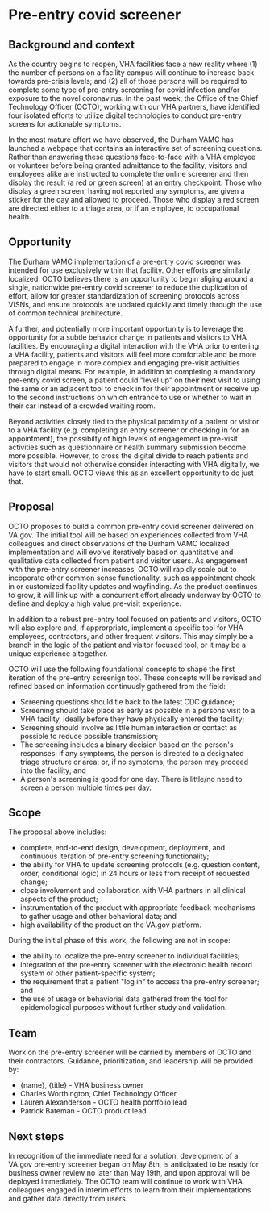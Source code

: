 # Pre-entry covid screener

## Background and context

As the country begins to reopen, VHA facilities face a new reality where (1) the number of persons on a facility campus will continue to increase back towards pre-crisis levels; and (2) all of those persons will be required to complete some type of pre-entry screening for covid infection and/or exposure to the novel coronavirus. In the past week, the Office of the Chief Technology Officer (OCTO), working with our VHA partners, have identified four isolated efforts to utilize digital technologies to conduct pre-entry screens for actionable symptoms. 

In the most mature effort we have observed, the Durham VAMC has launched a webpage that contains an interactive set of screening questions. Rather than answering these questions face-to-face with a VHA employee or volunteer before being granted admittance to the facility, visitors and employees alike are instructed to complete the online screener and then display the result (a red or green screen) at an entry checkpoint. Those who display a green screen, having not reported any symptoms, are given a sticker for the day and allowed to proceed. Those who display a red screen are directed either to a triage area, or if an employee, to occupational health.

## Opportunity

The Durham VAMC implementation of a pre-entry covid screener was intended for use exclusively within that facility. Other efforts are similarly localized. OCTO believes there is an opportunity to begin aliging around a single, nationwide pre-entry covid screener to reduce the duplication of effort, allow for greater standardization of screening protocols across VISNs, and ensure protocols are updated quickly and timely through the use of common technical architecture.

A further, and potentially more important opportunity is to leverage the opportunity for a subtle behavior change in patients and visitors to VHA facilities. By encouraging a digital interaction with the VHA prior to entering a VHA facility, patients and visitors will feel more comfortable and be more prepared to engage in more complex and engaging pre-visit activities through digital means. For example, in addition to completing a mandatory pre-entry covid screen, a patient could "level up" on their next visit to using the same or an adjacent tool to check in for their appointment or receive up to the second instructions on which entrance to use or whether to wait in their car instead of a crowded waiting room.

Beyond activities closely tied to the physical proximity of a patient or visitor to a VHA facility (e.g. completing an entry screener or checking in for an appointment), the possibilty of high levels of engagement in pre-visit activities such as questionnaire or health summary submission become more possible. However, to cross the digital divide to reach patients and visitors that would not otherwise consider interacting with VHA digitally, we have to start small. OCTO views this as an excellent opportunity to do just that.

## Proposal

OCTO proposes to build a common pre-entry covid screener delivered on VA.gov. The initial tool will be based on experiences collected from VHA colleagues and direct observations of the Durham VAMC localized implementation and will evolve iteratively based on quantitative and qualitative data collected from patient and visitor users. As engagement with the pre-entry screener increases, OCTO will rapidly scale out to incoporate other common sense functionality, such as appointment check in or customized facility updates and wayfinding. As the product continues to grow, it will link up with a concurrent effort already underway by OCTO to define and deploy a high value pre-visit experience.

In addition to a robust pre-entry tool focused on patients and visitors, OCTO will also explore and, if approrpriate, implement a specific tool for VHA employees, contractors, and other frequent visitors. This may simply be a branch in the logic of the patient and visitor focused tool, or it may be a unique experience altogether.

OCTO will use the following foundational concepts to shape the first iteration of the pre-entry screenign tool. These concepts will be revised and refined based on information continuusly gathered from the field:

- Screening questions should tie back to the latest CDC guidance;
- Screening should take place as early as possible in a persons visit to a VHA facility, ideally before they have physically entered the facility;
- Screening should involve as little human interaction or contact as possible to reduce possible transmission;
- The screening includes a binary decision based on the person's responses: if any symptoms, the person is directed to a designated triage structure or area; or, if no symptoms, the person may proceed into the facility; and
- A person's screening is good for one day. There is little/no need to screen a person multiple times per day.

## Scope

The proposal above includes:

- complete, end-to-end design, development, deployment, and continuous iteration of pre-entry screening functionality;
- the ability for VHA to update screening protocols (e.g. question content, order, conditional logic) in 24 hours or less from receipt of requested change;
- close involvement and collaboration with VHA partners in all clinical aspects of the product;
- instrumentation of the product with appropriate feedback mechanisms to gather usage and other behavioral data; and
- high availability of the product on the VA.gov platform.

During the initial phase of this work, the following are not in scope: 

- the ability to localize the pre-entry screener to individual facilities;
- integration of the pre-entry screener with the electronic health record system or other patient-specific system;
- the requirement that a patient "log in" to access the pre-entry screener; and
- the use of usage or behaviorial data gathered from the tool for epidemological purposes without further study and validation.

## Team

Work on the pre-entry screener will be carried by members of OCTO and their contractors. Guidance, prioritization, and leadership will be provided by:

- {name}, {title} - VHA business owner
- Charles Worthington, Chief Technology Officer
- Lauren Alexanderson - OCTO health portfolio lead
- Patrick Bateman - OCTO product lead

## Next steps

In recognition of the immediate need for a solution, development of a VA.gov pre-entry screener began on May 8th, is anticipated to be ready for business owner review no later than May 19th, and upon approval will be deployed immediately. The OCTO team will continue to work with VHA colleagues engaged in interim efforts to learn from their implementations and gather data directly from users.
